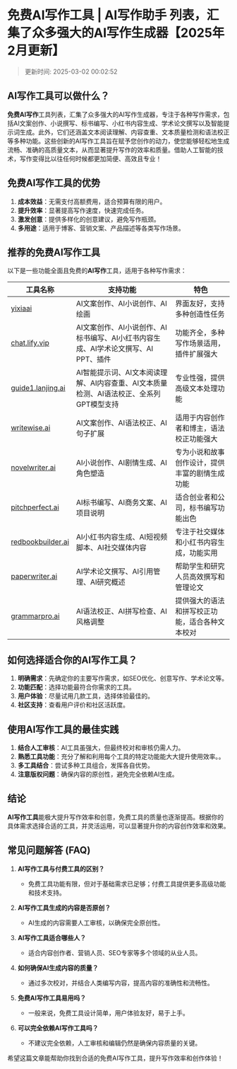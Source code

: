 # 免费AI写作工具 | AI写作助手 列表，汇集了众多强大的AI写作生成器【2025年2月更新】
>更新时间: 2025-03-02 00:02:52

## AI写作工具可以做什么？
**免费AI写作**工具列表，汇集了众多强大的AI写作生成器，专注于各种写作需求，包括AI文案创作、小说撰写、标书编写、小红书内容生成、学术论文撰写以及智能提示词生成。此外，它们还涵盖文本阅读理解、内容查重、文本质量检测和语法校正等多种功能。这些创新的AI写作工具旨在赋予您创作的动力，使您能够轻松地生成流畅、准确的高质量文本，从而显著提升写作的效率和质量。借助人工智能的技术，写作变得比以往任何时候都更加简便、高效且专业！

## 免费AI写作工具的优势

1. **成本效益**：无需支付高额费用，适合预算有限的用户。
2. **提升效率**：显著提高写作速度，快速完成任务。
3. **激发创意**：提供多样化的创意建议，避免写作瓶颈。
4. **多用途**：适用于博客、营销文案、产品描述等各类写作场景。

## 推荐的免费AI写作工具

以下是一些功能全面且免费的**AI写作**工具，适用于各种写作需求：

| 工具名称 | 支持功能 | 特色 |
|----------|----------|------|
| [yixiaai](https://www.yixiaai.com) | AI文案创作、AI小说创作、AI绘画 | 界面友好，支持多种创造性任务 |
| [chat.lify.vip](https://chat.lify.vip) | AI文案创作、AI小说创作、AI标书编写、AI小红书内容生成、AI学术论文撰写、AI PPT、插件 | 功能齐全，多种写作场景适用，插件扩展强大 |
| [guide1.lanjing.ai](https://guide1.lanjing.ai) | AI智能提示词、AI文本阅读理解、AI内容查重、AI文本质量检测、AI语法校正、全系列GPT模型支持 | 专业性强，提供高级文本处理功能 |
| [writewise.ai](https://www.writewise.ai) | AI文案创作、AI语法校正、AI句子扩展 | 适用于内容创作者和博主，语法校正功能强大 |
| [novelwriter.ai](https://www.novelwriter.ai) | AI小说创作、AI剧情生成、AI角色塑造 | 专为小说和故事创作设计，提供丰富的剧情生成功能 |
| [pitchperfect.ai](https://www.pitchperfect.ai) | AI标书编写、AI商务文案、AI项目说明 | 适合创业者和公司，标书编写功能出色 |
| [redbookbuilder.ai](https://www.redbookbuilder.ai) | AI小红书内容生成、AI短视频脚本、AI社交媒体内容 | 专注于社交媒体和小红书内容生成，功能实用 |
| [paperwriter.ai](https://www.paperwriter.ai) | AI学术论文撰写、AI引用管理、AI研究概述 | 帮助学生和研究人员高效撰写和管理论文 |
| [grammarpro.ai](https://www.grammarpro.ai) | AI语法校正、AI拼写检查、AI风格调整 | 提供强大的语法和拼写校正功能，适合各种文本校对 |


## 如何选择适合你的**AI写作**工具？

1. **明确需求**：先确定你的主要写作需求，如SEO优化、创意写作、学术论文等。
2. **功能匹配**：选择功能最符合你需求的工具。
3. **用户体验**：尽量试用几款工具，选择体验最佳的。
4. **社区支持**：查看用户评价和社区活跃度。

## 使用**AI写作**工具的最佳实践

1. **结合人工审核**：AI工具虽强大，但最终校对和审核仍需人力。
2. **熟悉工具功能**：充分了解和利用每个工具的特定功能能大大提升使用效率。。
3. **多工具结合**：尝试多种工具组合，发挥各自优势。
4. **注意版权问题**：确保内容的原创性，避免完全依赖AI生成。

## 结论

**AI写作工具**能极大提升写作效率和创意，免费工具的质量也逐渐提高。根据你的具体需求选择合适的工具，并灵活运用，可以显著提升你的内容创作效率和效果。

## 常见问题解答 (FAQ)

1. **AI写作工具与付费工具的区别？**
   - 免费工具功能有限，但对于基础需求已足够；付费工具提供更多高级功能和技术支持。

2. **AI写作工具生成的内容是否原创？**
   - AI生成的内容需要人工审核，以确保完全原创性。

3. **AI写作工具适合哪些人？**
   - 适合内容创作者、营销人员、SEO专家等多个领域的从业人员。

4. **如何确保AI生成内容的质量？**
   - 通过多次校对，并结合人类编写内容，提高内容的准确性和流畅性。

5. **免费AI写作工具易用吗？**
   - 一般来说，免费工具设计简单，用户体验友好，易于上手。

6. **可以完全依赖AI写作工具吗？**
   - 不建议完全依赖，人工审核和编辑仍然是确保内容质量的关键。

希望这篇文章能帮助你找到合适的免费AI写作工具，提升写作效率和创作体验！
